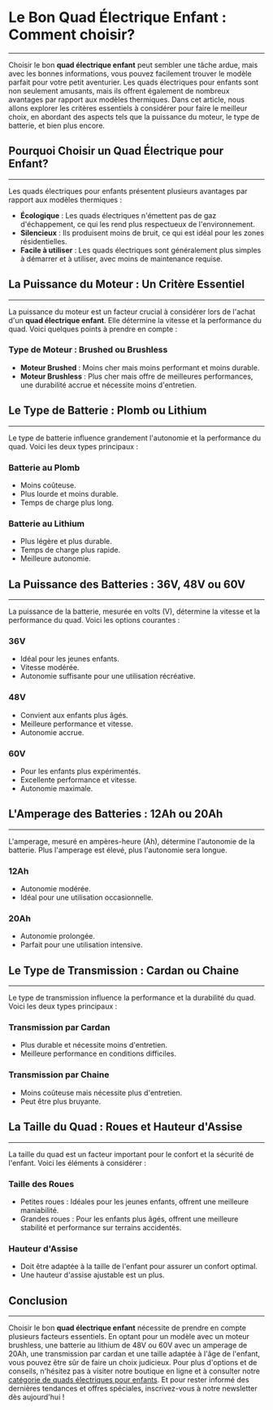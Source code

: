 # Le Bon Quad Électrique Enfant : Comment choisir?
------------------------------------------------

Choisir le bon **quad électrique enfant** peut sembler une tâche ardue, mais avec les bonnes informations, vous pouvez facilement trouver le modèle parfait pour votre petit aventurier. Les quads électriques pour enfants sont non seulement amusants, mais ils offrent également de nombreux avantages par rapport aux modèles thermiques. Dans cet article, nous allons explorer les critères essentiels à considérer pour faire le meilleur choix, en abordant des aspects tels que la puissance du moteur, le type de batterie, et bien plus encore.

## Pourquoi Choisir un Quad Électrique pour Enfant?
------------------------------------------------

Les quads électriques pour enfants présentent plusieurs avantages par rapport aux modèles thermiques :

*   **Écologique** : Les quads électriques n'émettent pas de gaz d'échappement, ce qui les rend plus respectueux de l'environnement.
*   **Silencieux** : Ils produisent moins de bruit, ce qui est idéal pour les zones résidentielles.
*   **Facile à utiliser** : Les quads électriques sont généralement plus simples à démarrer et à utiliser, avec moins de maintenance requise.

## La Puissance du Moteur : Un Critère Essentiel
---------------------------------------------

La puissance du moteur est un facteur crucial à considérer lors de l'achat d'un **quad électrique enfant**. Elle détermine la vitesse et la performance du quad. Voici quelques points à prendre en compte :

### Type de Moteur : Brushed ou Brushless

*   **Moteur Brushed** : Moins cher mais moins performant et moins durable.
*   **Moteur Brushless** : Plus cher mais offre de meilleures performances, une durabilité accrue et nécessite moins d'entretien.

## Le Type de Batterie : Plomb ou Lithium
--------------------------------------

Le type de batterie influence grandement l'autonomie et la performance du quad. Voici les deux types principaux :

### Batterie au Plomb

*   Moins coûteuse.
*   Plus lourde et moins durable.
*   Temps de charge plus long.

### Batterie au Lithium

*   Plus légère et plus durable.
*   Temps de charge plus rapide.
*   Meilleure autonomie.

## La Puissance des Batteries : 36V, 48V ou 60V
--------------------------------------------

La puissance de la batterie, mesurée en volts (V), détermine la vitesse et la performance du quad. Voici les options courantes :

### 36V

*   Idéal pour les jeunes enfants.
*   Vitesse modérée.
*   Autonomie suffisante pour une utilisation récréative.

### 48V

*   Convient aux enfants plus âgés.
*   Meilleure performance et vitesse.
*   Autonomie accrue.

### 60V

*   Pour les enfants plus expérimentés.
*   Excellente performance et vitesse.
*   Autonomie maximale.

## L'Amperage des Batteries : 12Ah ou 20Ah
---------------------------------------

L'amperage, mesuré en ampères-heure (Ah), détermine l'autonomie de la batterie. Plus l'amperage est élevé, plus l'autonomie sera longue.

### 12Ah

*   Autonomie modérée.
*   Idéal pour une utilisation occasionnelle.

### 20Ah

*   Autonomie prolongée.
*   Parfait pour une utilisation intensive.

## Le Type de Transmission : Cardan ou Chaine
------------------------------------------

Le type de transmission influence la performance et la durabilité du quad. Voici les deux types principaux :

### Transmission par Cardan

*   Plus durable et nécessite moins d'entretien.
*   Meilleure performance en conditions difficiles.

### Transmission par Chaine

*   Moins coûteuse mais nécessite plus d'entretien.
*   Peut être plus bruyante.

## La Taille du Quad : Roues et Hauteur d'Assise
---------------------------------------------

La taille du quad est un facteur important pour le confort et la sécurité de l'enfant. Voici les éléments à considérer :

### Taille des Roues

*   Petites roues : Idéales pour les jeunes enfants, offrent une meilleure maniabilité.
*   Grandes roues : Pour les enfants plus âgés, offrent une meilleure stabilité et performance sur terrains accidentés.

### Hauteur d'Assise

*   Doit être adaptée à la taille de l'enfant pour assurer un confort optimal.
*   Une hauteur d'assise ajustable est un plus.

## Conclusion
----------

Choisir le bon **quad électrique enfant** nécessite de prendre en compte plusieurs facteurs essentiels. En optant pour un modèle avec un moteur brushless, une batterie au lithium de 48V ou 60V avec un amperage de 20Ah, une transmission par cardan et une taille adaptée à l'âge de l'enfant, vous pouvez être sûr de faire un choix judicieux. Pour plus d'options et de conseils, n'hésitez pas à visiter notre boutique en ligne et à consulter notre [catégorie de quads électriques pour enfants](https://riderproshop.com/fr/11-quad-electrique-enfant). Et pour rester informé des dernières tendances et offres spéciales, inscrivez-vous à notre newsletter dès aujourd'hui !